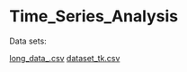 # Time_Series_Analysis

Data sets:

[long_data_.csv](https://github.com/vishnuvardhankunsoth/Time_Series_Analysis/files/14285067/long_data_.csv)
[dataset_tk.csv](https://github.com/vishnuvardhankunsoth/Time_Series_Analysis/files/14285066/dataset_tk.csv)
